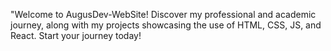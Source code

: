 "Welcome to AugusDev-WebSite! Discover my professional and academic journey, along with my projects showcasing the use of HTML, CSS, JS, and React. Start your journey today! 
